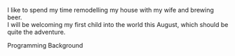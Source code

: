 I like to spend my time remodelling my house with my wife and brewing beer.  
I will be welcoming my first child into the world this August, which should be quite the adventure.

Programming Background